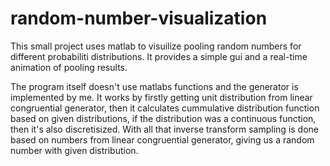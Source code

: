 # random-number-visualization

This small project uses matlab to visuilize pooling random numbers for different probabiliti distributions.
It provides a simple gui and a real-time animation of pooling results.

The program itself doesn't use matlabs functions and the generator is implemented by me.
It works by firstly getting unit distribution from linear congruential generator, then it
calculates cummulative distribution function based on given distributions, if the distribution was a continuous function, then
it's also discretisized.
With all that inverse transform sampling is done based on numbers from linear congruential generator, giving us a random number
with given distribution.